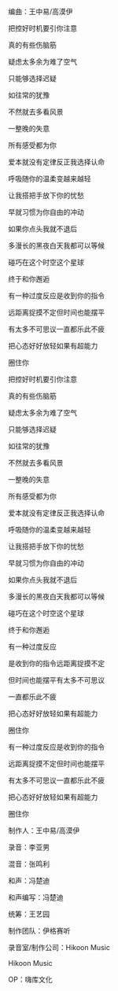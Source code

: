 编曲：王中易/高漠伊

把控好时机要引你注意

真的有些伤脑筋

疑虑太多余为难了空气

只能够选择迟疑

如往常的犹豫

不然就去多看风景

一整晚的失意

所有感受都为你

爱本就没有定律反正我选择认命

呼吸随你的温柔变越来越轻

让我搭把手放下你的忧愁

早就习惯为你自由的冲动

如果你点头我就不退后

多漫长的黑夜白天我都可以等候

碰巧在这个时空这个星球

终于和你邂逅

有一种过度反应是收到你的指令

远距离捉摸不定但时间也能摆平

有太多不可思议一直都乐此不疲

把心态好好放轻如果有超能力

圈住你

把控好时机要引你注意

真的有些伤脑筋

疑虑太多余为难了空气

只能够选择迟疑

如往常的犹豫

不然就去多看风景

一整晚的失意

所有感受都为你

爱本就没有定律反正我选择认命

呼吸随你的温柔变越来越轻

让我搭把手放下你的忧愁

早就习惯为你自由的冲动

如果你点头我就不退后

多漫长的黑夜白天我都可以等候

碰巧在这个时空这个星球

终于和你邂逅

有一种过度反应

是收到你的指令远距离捉摸不定

但时间也能摆平有太多不可思议

一直都乐此不疲

把心态好好放轻如果有超能力

圈住你

有一种过度反应是收到你的指令

远距离捉摸不定但时间也能摆平

有太多不可思议一直都乐此不疲

把心态好好放轻如果有超能力

圈住你

制作人：王中易/高漠伊

录音：李亚男

混音：张鸣利

和声：冯楚迪

和声编写：冯楚迪

统筹：王艺园

制作团队：伊格赛听

录音室/制作公司：Hikoon Music

Hikoon Music

OP：嗨库文化